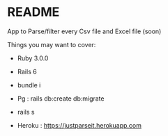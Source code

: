 # README

App to Parse/filter every Csv file and Excel file (soon)

Things you may want to cover:

* Ruby 3.0.0

* Rails 6

* bundle i

* Pg : rails db:create db:migrate

* rails s

* Heroku : https://justparseit.herokuapp.com 
